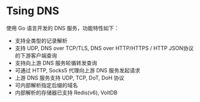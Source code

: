 # Tsing DNS
使用 Go 语言开发的 DNS 服务，功能特性如下：
- 支持全类型的记录解析
- 支持 UDP, DNS over TCP/TLS, DNS over HTTP/HTTPS / HTTP JSON协议的下游客户端查询
- 支持向上游 DNS 服务轮循转发查询
- 可通过 HTTP, Socks5 代理向上游 DNS 服务发起请求
- 上游 DNS 服务支持 UDP, TCP, DoT, DoH 协议
- 可内部解析指定后缀的域名
- 内部解析的存储器已支持 Redis(v6), VoltDB
